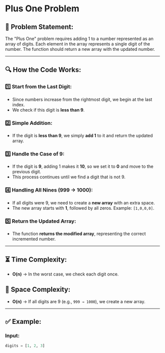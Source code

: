 # Plus One Problem

## 📌 Problem Statement:

The "Plus One" problem requires adding 1 to a number represented as an array of digits. Each element in the array represents a single digit of the number. The function should return a new array with the updated number.

---

## 🔍 How the Code Works:

### 1️⃣ Start from the Last Digit:

- Since numbers increase from the rightmost digit, we begin at the last index.
- We check if this digit is **less than 9**.

### 2️⃣ Simple Addition:

- If the digit is **less than 9**, we simply **add 1** to it and return the updated array.

### 3️⃣ Handle the Case of 9:

- If the digit is **9**, adding 1 makes it **10**, so we set it to **0** and move to the previous digit.
- This process continues until we find a digit that is not 9.

### 4️⃣ Handling All Nines (999 → 1000):

- If all digits were 9, we need to create a **new array** with an extra space.
- The new array starts with **1**, followed by all zeros. Example: `[1,0,0,0]`.

### 5️⃣ Return the Updated Array:

- The function **returns the modified array**, representing the correct incremented number.

---

## ⏳ Time Complexity:

- **O(n)** → In the worst case, we check each digit once.

## 💾 Space Complexity:

- **O(n)** → If all digits are 9 (e.g., `999 → 1000`), we create a new array.

---

## ✅ Example:

### **Input:**

```python
digits = [1, 2, 3]
```
